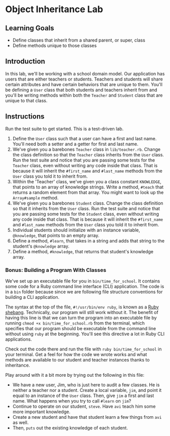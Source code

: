# Object Inheritance Lab

## Learning Goals

- Define classes that inherit from a shared parent, or super, class
- Define methods unique to those classes

## Introduction

In this lab, we'll be working with a school domain model. Our application has
users that are either teachers or students. Teachers and students will share
certain attributes and have certain behaviors that are unique to them. You'll be
defining a `User` class that both students and teachers inherit from and you'll
be writing methods within both the `Teacher` and `Student` class that are unique
to that class.

## Instructions

Run the test suite to get started. This is a test-driven lab.

1. Define the `User` class such that a user can have a first and last name.
   You'll need both a setter and a getter for first and last name.
2. We've given you a barebones `Teacher` class in `lib/teacher.rb`. Change the
   class definition so that the `Teacher` class inherits from the `User` class.
   Run the test suite and notice that you are passing some tests for the
   `Teacher` class, even without writing any code inside that class. That is
   because it will inherit the `#first_name` and `#last_name` methods from the
   `User` class you told it to inherit from.
3. Within the 'Teacher' class, we've given you a class constant `KNOWLEDGE`,
   that points to an array of knowledge strings. Write a method, `#teach` that
   returns a random element from that array. You might want to look up the
   `Array#sample` method.
4. We've given you a barebones `Student` class. Change the class definition so
   that it inherits from the `User` class. Run the test suite and notice that
   you are passing some tests for the `Student` class, even without writing any
   code inside that class. That is because it will inherit the `#first_name` and
   `#last_name` methods from the `User` class you told it to inherit from.
5. Individual students should initialize with an instance variable,
   `@knowledge`, that points to an empty array.
6. Define a method, `#learn`, that takes in a string and adds that string to the
   student's `@knowledge` array.
7. Define a method, `#knowledge`, that returns that student's knowledge array.

### Bonus: Building a Program With Classes

We've set up an executable file for you in `bin/time_for_school`. It contains
some code for a Ruby command line interface (CLI) application. The code is in a
`bin` folder because since we are following file structure conventions for
building a CLI application.

The syntax at the top of the file, `#!/usr/bin/env ruby`, is known as a
[Ruby shebang][ruby shebang]. Technically, our program will still work without
it. The benefit of having this line is that we can turn the program into an
executable file by running `chmod +x bin/time_for_school.rb` from the terminal,
which specifies that our program should be executable from the command line
without using `ruby` at the beginning. You'll see this directive a lot in Ruby
CLI applications.

Check out the code there and run the file with `ruby bin/time_for_school` in
your terminal. Get a feel for how the code we wrote works and what methods are
available to our student and teacher instances thanks to inheritance.

Play around with it a bit more by trying out the following in this file:

- We have a new user, Jim, who is just here to audit a few classes. He is
  neither a teacher nor a student. Create a local variable, `jim`, and point it
  equal to an instance of the `User` class. Then, give `jim` a first and last
  name. What happens when you try to call `#learn` on `jim`?
- Continue to operate on our student, `steve`. Have `avi` teach him some more
  important knowledge.
- Create a new student and have that student learn a few things from `avi` as
  well.
- Then, `puts` out the existing knowledge of each student.

[ruby shebang]: https://www.learnhowtoprogram.com/ruby-and-rails/basic-ruby/basic-ruby-scripting
